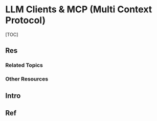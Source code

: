 # LLM Clients & MCP (Multi Context Protocol)

[TOC]



## Res
### Related Topics


### Other Resources



## Intro



## Ref
